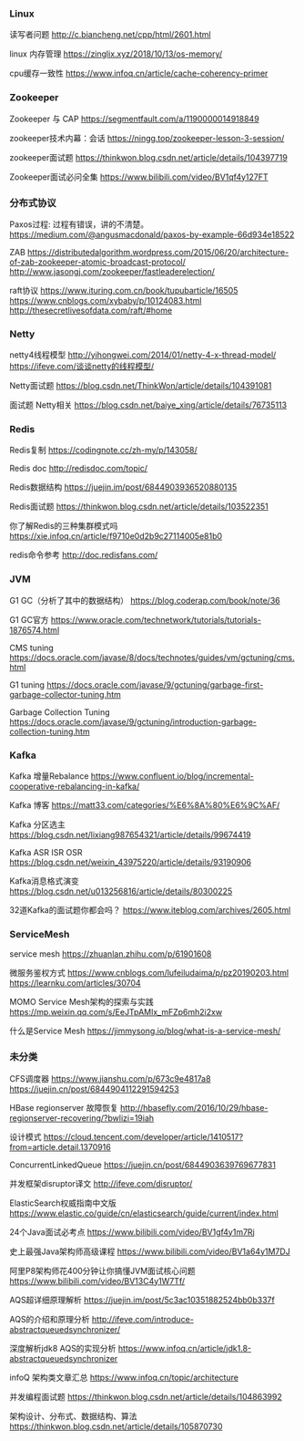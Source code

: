### Linux

读写者问题
http://c.biancheng.net/cpp/html/2601.html

linux 内存管理
https://zinglix.xyz/2018/10/13/os-memory/

cpu缓存一致性
https://www.infoq.cn/article/cache-coherency-primer



### Zookeeper 

Zookeeper 与 CAP
https://segmentfault.com/a/1190000014918849

zookeeper技术内幕：会话
https://ningg.top/zookeeper-lesson-3-session/

zookeeper面试题
https://thinkwon.blog.csdn.net/article/details/104397719

Zookeeper面试必问全集
https://www.bilibili.com/video/BV1qf4y127FT

### 分布式协议

Paxos过程: 过程有错误，讲的不清楚。
https://medium.com/@angusmacdonald/paxos-by-example-66d934e18522


ZAB
https://distributedalgorithm.wordpress.com/2015/06/20/architecture-of-zab-zookeeper-atomic-broadcast-protocol/
http://www.jasongj.com/zookeeper/fastleaderelection/



raft协议
https://www.ituring.com.cn/book/tupubarticle/16505
https://www.cnblogs.com/xybaby/p/10124083.html
http://thesecretlivesofdata.com/raft/#home



### Netty

netty4线程模型
http://yihongwei.com/2014/01/netty-4-x-thread-model/
https://ifeve.com/谈谈netty的线程模型/

Netty面试题
https://blog.csdn.net/ThinkWon/article/details/104391081

面试题 Netty相关
https://blog.csdn.net/baiye_xing/article/details/76735113

### Redis

Redis复制
https://codingnote.cc/zh-my/p/143058/

Redis doc
http://redisdoc.com/topic/



Redis数据结构
https://juejin.im/post/6844903936520880135

Redis面试题
https://thinkwon.blog.csdn.net/article/details/103522351

你了解Redis的三种集群模式吗
https://xie.infoq.cn/article/f9710e0d2b9c27114005e81b0

redis命令参考
http://doc.redisfans.com/



### JVM

G1 GC（分析了其中的数据结构）
https://blog.coderap.com/book/note/36



G1 GC官方
https://www.oracle.com/technetwork/tutorials/tutorials-1876574.html



CMS tuning
https://docs.oracle.com/javase/8/docs/technotes/guides/vm/gctuning/cms.html

G1 tuning
https://docs.oracle.com/javase/9/gctuning/garbage-first-garbage-collector-tuning.htm

Garbage Collection Tuning
https://docs.oracle.com/javase/9/gctuning/introduction-garbage-collection-tuning.htm





### Kafka

Kafka 增量Rebalance
https://www.confluent.io/blog/incremental-cooperative-rebalancing-in-kafka/

Kafka 博客
https://matt33.com/categories/%E6%8A%80%E6%9C%AF/

Kafka 分区选主
https://blog.csdn.net/lixiang987654321/article/details/99674419

Kafka ASR ISR OSR
https://blog.csdn.net/weixin_43975220/article/details/93190906

Kafka消息格式演变
https://blog.csdn.net/u013256816/article/details/80300225

32道Kafka的面试题你都会吗？
https://www.iteblog.com/archives/2605.html



### ServiceMesh

service mesh
https://zhuanlan.zhihu.com/p/61901608

微服务鉴权方式
https://www.cnblogs.com/lufeiludaima/p/pz20190203.html
https://learnku.com/articles/30704

MOMO Service Mesh架构的探索与实践
https://mp.weixin.qq.com/s/EeJTpAMlx_mFZp6mh2i2xw

什么是Service Mesh
https://jimmysong.io/blog/what-is-a-service-mesh/



### 未分类

CFS调度器
https://www.jianshu.com/p/673c9e4817a8
https://juejin.cn/post/6844904112291594253

HBase regionserver 故障恢复
http://hbasefly.com/2016/10/29/hbase-regionserver-recovering/?bwlizi=19iah



设计模式
https://cloud.tencent.com/developer/article/1410517?from=article.detail.1370916

ConcurrentLinkedQueue
https://juejin.cn/post/6844903639769677831



并发框架disruptor译文
http://ifeve.com/disruptor/

ElasticSearch权威指南中文版
https://www.elastic.co/guide/cn/elasticsearch/guide/current/index.html





24个Java面试必考点
https://www.bilibili.com/video/BV1gf4y1m7Rj

史上最强Java架构师高级课程
https://www.bilibili.com/video/BV1a64y1M7DJ

阿里P8架构师花400分钟让你搞懂JVM面试核心问题
https://www.bilibili.com/video/BV13C4y1W7Tf/

AQS超详细原理解析
https://juejin.im/post/5c3ac10351882524bb0b337f

AQS的介绍和原理分析
http://ifeve.com/introduce-abstractqueuedsynchronizer/

深度解析jdk8 AQS的实现分析
https://www.infoq.cn/article/jdk1.8-abstractqueuedsynchronizer

infoQ 架构类文章汇总
https://www.infoq.cn/topic/architecture



并发编程面试题
https://thinkwon.blog.csdn.net/article/details/104863992

架构设计、分布式、数据结构、算法
https://thinkwon.blog.csdn.net/article/details/105870730

